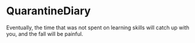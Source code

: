 # QuarantineDiary
Eventually, the time that was not spent on learning skills will catch up with you, and the fall will be painful.
